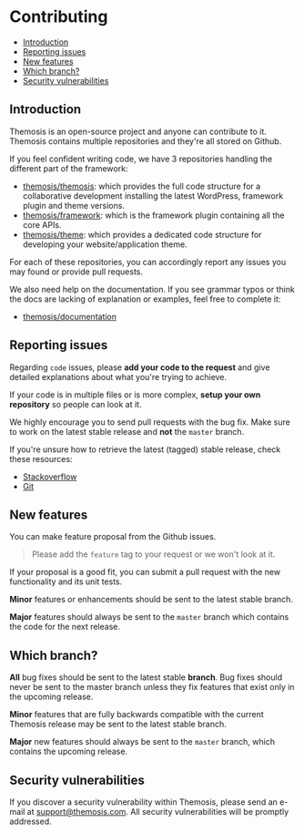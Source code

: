 Contributing
============

- [Introduction](#introduction)
- [Reporting issues](#reporting-issues)
- [New features](#features)
- [Which branch?](#which-branch)
- [Security vulnerabilities](#security)

<a name="introduction"></a>

Introduction
------------

Themosis is an open-source project and anyone can contribute to it. Themosis  contains multiple repositories and they're all stored on Github.

If you feel confident writing code, we have 3 repositories handling the different part of the framework:

- [themosis/themosis](https://github.com/themosis/themosis): which provides the full code structure for a collaborative development installing the latest WordPress, framework plugin and theme versions.
- [themosis/framework](https://github.com/themosis/framework): which is the framework plugin containing all the core APIs.
- [themosis/theme](https://github.com/themosis/theme): which provides a dedicated code structure for developing your website/application theme.

For each of these repositories, you can accordingly report any issues you may found or provide pull requests.

We also need help on the documentation. If you see grammar typos or think the docs are lacking of explanation or examples, feel free to complete it:

- [themosis/documentation](https://github.com/themosis/documentation)

<a name="reporting-issues"></a>

Reporting issues
----------------

Regarding `code` issues, please **add your code to the request** and give detailed explanations about what you're trying to achieve.

If your code is in multiple files or is more complex, **setup your own repository** so people can look at it.

We highly encourage you to send pull requests with the bug fix. Make sure to work on the latest stable release and **not** the `master` branch.

If you're unsure how to retrieve the latest (tagged) stable release, check these resources:

- [Stackoverflow](http://stackoverflow.com/questions/5582208/checkout-git-tag?answertab=votes#tab-top)
- [Git](http://git-scm.com/docs/git-checkout)

<a name="features"></a>

New features
------------

You can make feature proposal from the Github issues.

> Please add the `feature` tag to your request or we won't look at it.

If your proposal is a good fit, you can submit a pull request with the new functionality and its unit tests.

**Minor** features or enhancements should be sent to the latest stable branch.

**Major** features should always be sent to the `master` branch which contains the code for the next release.

<a name="which-branch"></a>

Which branch?
-------------

**All** bug fixes should be sent to the latest stable **branch**. Bug fixes should never be sent to the master branch unless they fix features that exist only in the upcoming release.

**Minor** features that are fully backwards compatible with the current Themosis release may be sent to the latest stable branch.

**Major** new features should always be sent to the `master` branch, which contains the upcoming release.

<a name="security"></a>

Security vulnerabilities
------------------------

If you discover a security vulnerability within Themosis, please send an e-mail at <support@themosis.com>. All security vulnerabilities will be promptly addressed.